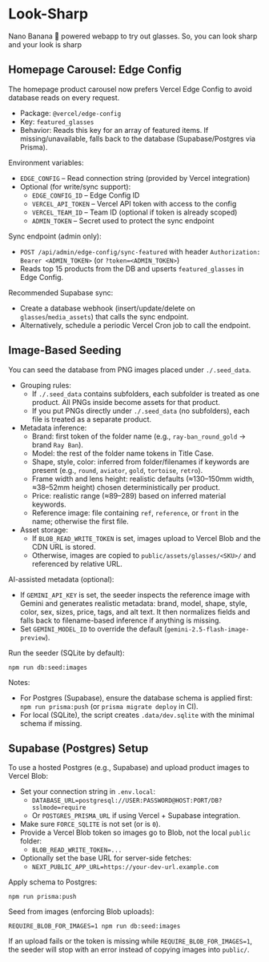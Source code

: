 # Look-Sharp
Nano Banana 🍌 powered webapp to try out glasses. So, you can look sharp and your look is sharp

## Homepage Carousel: Edge Config

The homepage product carousel now prefers Vercel Edge Config to avoid database reads on every request.

- Package: `@vercel/edge-config`
- Key: `featured_glasses`
- Behavior: Reads this key for an array of featured items. If missing/unavailable, falls back to the database (Supabase/Postgres via Prisma).

Environment variables:
- `EDGE_CONFIG` – Read connection string (provided by Vercel integration)
- Optional (for write/sync support):
  - `EDGE_CONFIG_ID` – Edge Config ID
  - `VERCEL_API_TOKEN` – Vercel API token with access to the config
  - `VERCEL_TEAM_ID` – Team ID (optional if token is already scoped)
  - `ADMIN_TOKEN` – Secret used to protect the sync endpoint

Sync endpoint (admin only):
- `POST /api/admin/edge-config/sync-featured` with header `Authorization: Bearer <ADMIN_TOKEN>` (or `?token=<ADMIN_TOKEN>`)
- Reads top 15 products from the DB and upserts `featured_glasses` in Edge Config.

Recommended Supabase sync:
- Create a database webhook (insert/update/delete on `glasses`/`media_assets`) that calls the sync endpoint.
- Alternatively, schedule a periodic Vercel Cron job to call the endpoint.

## Image-Based Seeding

You can seed the database from PNG images placed under `./.seed_data`.

- Grouping rules:
  - If `./.seed_data` contains subfolders, each subfolder is treated as one product. All PNGs inside become assets for that product.
  - If you put PNGs directly under `./.seed_data` (no subfolders), each file is treated as a separate product.
- Metadata inference:
  - Brand: first token of the folder name (e.g., `ray-ban_round_gold` → brand `Ray Ban`).
  - Model: the rest of the folder name tokens in Title Case.
  - Shape, style, color: inferred from folder/filenames if keywords are present (e.g., `round`, `aviator`, `gold`, `tortoise`, `retro`).
  - Frame width and lens height: realistic defaults (≈130–150mm width, ≈38–52mm height) chosen deterministically per product.
  - Price: realistic range (≈$89–$289) based on inferred material keywords.
  - Reference image: file containing `ref`, `reference`, or `front` in the name; otherwise the first file.
- Asset storage:
  - If `BLOB_READ_WRITE_TOKEN` is set, images upload to Vercel Blob and the CDN URL is stored.
  - Otherwise, images are copied to `public/assets/glasses/<SKU>/` and referenced by relative URL.

AI-assisted metadata (optional):
- If `GEMINI_API_KEY` is set, the seeder inspects the reference image with Gemini and generates realistic metadata: brand, model, shape, style, color, sex, sizes, price, tags, and alt text. It then normalizes fields and falls back to filename-based inference if anything is missing.
- Set `GEMINI_MODEL_ID` to override the default (`gemini-2.5-flash-image-preview`).

Run the seeder (SQLite by default):

```
npm run db:seed:images
```

Notes:
- For Postgres (Supabase), ensure the database schema is applied first: `npm run prisma:push` (or `prisma migrate deploy` in CI).
- For local (SQLite), the script creates `.data/dev.sqlite` with the minimal schema if missing.

## Supabase (Postgres) Setup

To use a hosted Postgres (e.g., Supabase) and upload product images to Vercel Blob:

- Set your connection string in `.env.local`:
  - `DATABASE_URL=postgresql://USER:PASSWORD@HOST:PORT/DB?sslmode=require`
  - Or `POSTGRES_PRISMA_URL` if using Vercel + Supabase integration.
- Make sure `FORCE_SQLITE` is not set (or is `0`).
- Provide a Vercel Blob token so images go to Blob, not the local `public` folder:
  - `BLOB_READ_WRITE_TOKEN=...`
- Optionally set the base URL for server-side fetches:
  - `NEXT_PUBLIC_APP_URL=https://your-dev-url.example.com`

Apply schema to Postgres:

```
npm run prisma:push
```

Seed from images (enforcing Blob uploads):

```
REQUIRE_BLOB_FOR_IMAGES=1 npm run db:seed:images
```

If an upload fails or the token is missing while `REQUIRE_BLOB_FOR_IMAGES=1`, the seeder will stop with an error instead of copying images into `public/`.
